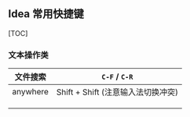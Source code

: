 ## Idea 常用快捷键

[TOC]

### 文本操作类

| 文件搜索     | `C-F`  /   `C-R`          |
| -------- | ------------------------- |
| anywhere | Shift + Shift (注意输入法切换冲突) |
|          |                           |
|          |                           |
|          |                           |

